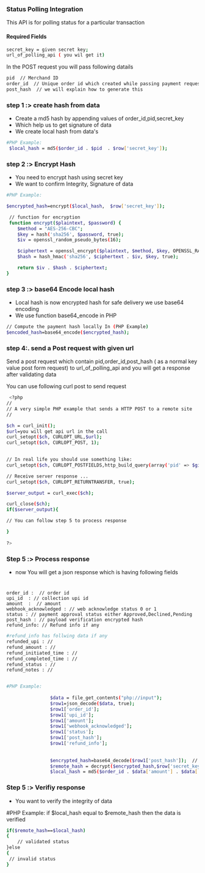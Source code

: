 ### Status Polling Integration 

This API is for polling status for a particular transaction

#### Required Fields
```sh
secret_key = given secret key;
url_of_polling_api ( you wil get it)
```
In the POST request you will pass following datails
```sh 
pid  // Merchand ID
order_id  // Unique order id which created while passing payment request
post_hash  // we will explain how to generate this
```

### step 1 :> create hash from data
- Create a md5 hash by appending values of order_id,pid,secret_key
- Which help us to get signature of data
- We create local hash from data's
```sh
#PHP Example:
 $local_hash = md5($order_id . $pid  . $row['secret_key']);
```

### step 2 :> Encrypt Hash 
- You need to encrypt hash using secret key
- We want to confirm Integrity, Signature of data

```sh
#PHP Example:

$encrypted_hash=encrypt($local_hash,  $row['secret_key']);

 // function for encryption
 function encrypt($plaintext, $password) {
    $method = "AES-256-CBC";
    $key = hash('sha256', $password, true);
    $iv = openssl_random_pseudo_bytes(16);

    $ciphertext = openssl_encrypt($plaintext, $method, $key, OPENSSL_RAW_DATA, $iv);
    $hash = hash_hmac('sha256', $ciphertext . $iv, $key, true);

    return $iv . $hash . $ciphertext;
}
```


### step 3 :>  base64 Encode local hash
-  Local hash is now encrypted hash for safe delivery we use base64 encoding
-  We use function base64_encode in PHP
```sh
// Compute the payment hash locally In (PHP Example)
$encoded_hash=base64_encode($encrypted_hash);   
```
### step 4:. send a Post request with given url

Send a post request which contain  pid,order_id,post_hash ( as a normal key value post form request) to url_of_polling_api and you will get a response after validating data

You can use following curl post to send request

```sh 
 <?php
//
// A very simple PHP example that sends a HTTP POST to a remote site
//

$ch = curl_init();
$url=you will get api url in the call
curl_setopt($ch, CURLOPT_URL,$url);
curl_setopt($ch, CURLOPT_POST, 1);
 

// In real life you should use something like:
curl_setopt($ch, CURLOPT_POSTFIELDS,http_build_query(array('pid' => $given_pid,'order_id' => $checking_order_id,'post_hash' => $generated_post_hash)));

// Receive server response ...
curl_setopt($ch, CURLOPT_RETURNTRANSFER, true);

$server_output = curl_exec($ch);

curl_close($ch);
if($server_output){

// You can follow step 5 to process response

}
 
?>
```
### Step 5 :> Process response
- now You will get a json response which is having following fields
#
    order_id :  // order id 
    upi_id  : // collection upi id
    amount  :  // amount
    webhook_acknowledged : // web acknowledge status 0 or 1
    status : // payment approval status either Approved,Declined,Pending
    post_hash : // payload verification encrypted hash
    refund_info: // Refund info if any

```sh
#refund_info has follwing data if any
refunded_upi : //
refund_amount : //
refund_initiated_time : //
refund_completed_time : //
refund_status : //
refund_notes : //
```
```sh

#PHP Example:
                
                $data = file_get_contents("php://input");
                $row1=json_decode($data, true);
                $row1['order_id'];
                $row1['upi_id'];
                $row1['amount'];
                $row1['webhook_acknowledged'];
                $row1['status'];
                $row1['post_hash'];
                $row1['refund_info'];
                
                
                $encrypted_hash=base64_decode($row1['post_hash']);  // decode post hash
                $remote_hash = decrypt($encrypted_hash,$row['secret_key']); // decrypt encrypted hash
                $local_hash = md5($order_id . $data['amount'] . $data['status'] . $row['secret_key']);   // generate local hash
```
### Step 5 :> Verifiy response
- You want to verify the integrity of data 

#PHP Example:
if $local_hash equal to $remote_hash then the data is verified
```sh
if($remote_hash==$local_hash)
{
    // validated status
}else
{
 // invalid status   
}

```
